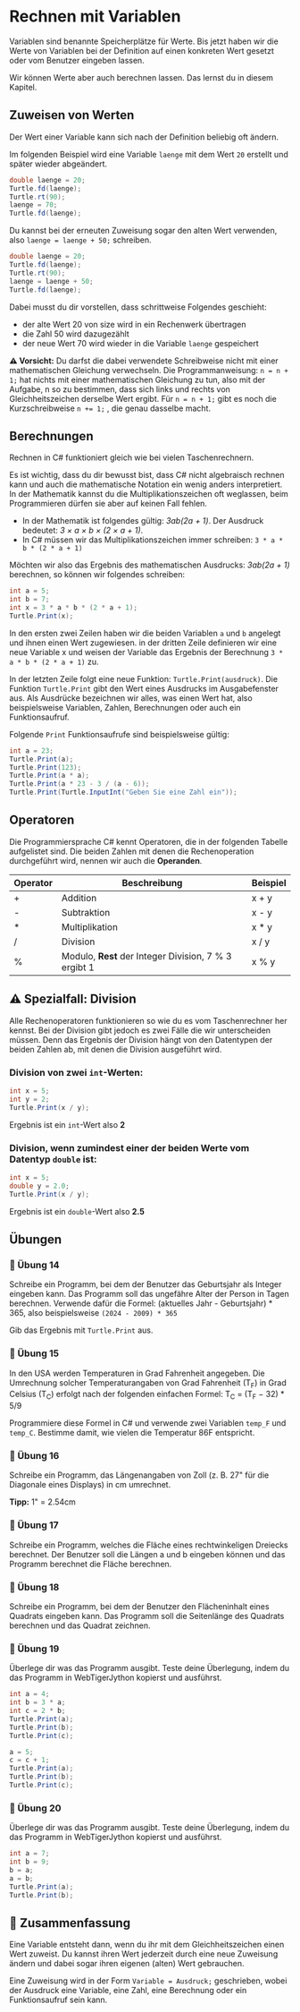# Rechnen mit Variablen 

Variablen sind benannte Speicherplätze für Werte.
Bis jetzt haben wir die Werte von Variablen
bei der Definition auf einen konkreten Wert gesetzt
oder vom Benutzer eingeben lassen.

Wir können Werte aber auch berechnen lassen.
Das lernst du in diesem Kapitel.

## Zuweisen von Werten

Der Wert einer Variable kann sich nach der Definition
beliebig oft ändern.

Im folgenden Beispiel wird eine Variable `laenge`
mit dem Wert `20` erstellt und später wieder abgeändert.

```cs
double laenge = 20;
Turtle.fd(laenge);
Turtle.rt(90);
laenge = 70;
Turtle.fd(laenge);
```

Du kannst bei der erneuten Zuweisung sogar den alten Wert verwenden,
also `laenge = laenge + 50;` schreiben.

```cs
double laenge = 20;
Turtle.fd(laenge);
Turtle.rt(90);
laenge = laenge + 50;
Turtle.fd(laenge);
```
Dabei musst du dir vorstellen, dass schrittweise Folgendes geschieht:

+ der alte Wert 20 von size wird in ein Rechenwerk übertragen
+ die Zahl 50 wird dazugezählt
+ der neue Wert 70 wird wieder in die Variable `laenge` gespeichert

**⚠️ Vorsicht:** Du darfst die dabei verwendete Schreibweise nicht mit einer mathematischen Gleichung verwechseln. Die Programmanweisung:
`n = n + 1;`
hat nichts mit einer mathematischen Gleichung zu tun, also mit der Aufgabe,
n so zu bestimmen, dass sich links und rechts von Gleichheitszeichen derselbe Wert ergibt.
Für `n = n + 1;` gibt es noch die Kurzschreibweise `n += 1;` , die genau dasselbe macht.

## Berechnungen

Rechnen in C# funktioniert gleich wie bei vielen Taschenrechnern.

Es ist wichtig, dass du dir bewusst bist, dass C# nicht algebraisch
rechnen kann und auch die mathematische Notation ein wenig anders
interpretiert. In der Mathematik kannst du die Multiplikationszeichen
oft weglassen, beim Programmieren dürfen sie aber auf keinen Fall fehlen. 

+ In der Mathematik ist folgendes gültig: *3ab(2a + 1)*.
Der Ausdruck bedeutet: *3 × a × b × (2 × a + 1)*.
+ In C# müssen wir das Multiplikationszeichen immer schreiben: 
`3 * a * b * (2 * a + 1)`

Möchten wir also das Ergebnis des mathematischen Ausdrucks:
*3ab(2a + 1)* berechnen, so können wir folgendes schreiben:

```cs
int a = 5;
int b = 7;
int x = 3 * a * b * (2 * a + 1);
Turtle.Print(x);
```

In den ersten zwei Zeilen haben wir die beiden Variablen `a` und `b`
angelegt und ihnen einen Wert zugewiesen.
in der dritten Zeile definieren wir eine neue Variable x
und weisen der Variable das Ergebnis der Berechnung `3 * a * b * (2 * a + 1)` zu.

In der letzten Zeile folgt eine neue Funktion: `Turtle.Print(ausdruck)`.
Die Funktion `Turtle.Print` gibt den Wert eines Ausdrucks im Ausgabefenster aus.
Als Ausdrücke bezeichnen wir alles, was einen Wert hat,
also beispielsweise Variablen, Zahlen, Berechnungen
oder auch ein Funktionsaufruf.

Folgende `Print` Funktionsaufrufe sind beispielsweise gültig:
```cs
int a = 23;
Turtle.Print(a);
Turtle.Print(123);
Turtle.Print(a * a);
Turtle.Print(a * 23 - 3 / (a - 6));
Turtle.Print(Turtle.InputInt("Geben Sie eine Zahl ein"));
```

## Operatoren

Die Programmiersprache C# kennt Operatoren,
die in der folgenden Tabelle aufgelistet sind.
Die beiden Zahlen mit denen die Rechenoperation durchgeführt wird,
nennen wir auch die **Operanden**.

| Operator |  Beschreibung | Beispiel |
|-------|-------|-------|
| + | Addition | x + y |
| - | Subtraktion | x - y |
| * | Multiplikation | x * y |
| / | Division | x / y |
| % | Modulo, **Rest** der Integer Division, 7 % 3 ergibt 1 | x % y |

## ⚠️ Spezialfall: Division

Alle Rechenoperatoren funktionieren so wie du es vom Taschenrechner her kennst.
Bei der Division gibt jedoch es zwei Fälle die wir unterscheiden müssen.
Denn das Ergebnis der Division hängt von den Datentypen der beiden
Zahlen ab, mit denen die Division ausgeführt wird.

### Division von zwei `int`-Werten:
```cs
int x = 5;
int y = 2;
Turtle.Print(x / y);
```
Ergebnis ist ein `int`-Wert also **2**

### Division, wenn **zumindest einer der beiden** Werte vom Datentyp `double` ist:
```cs
int x = 5;
double y = 2.0;
Turtle.Print(x / y);
```
Ergebnis ist ein `double`-Wert also **2.5**


## Übungen

### 📝 Übung 14
Schreibe ein Programm, bei dem der Benutzer das Geburtsjahr als Integer eingeben kann.
Das Programm soll das ungefähre Alter der Person in Tagen berechnen.
Verwende dafür die Formel: (aktuelles Jahr - Geburtsjahr) \* 365,
also beispielsweise `(2024 - 2009) * 365`

Gib das Ergebnis mit `Turtle.Print` aus.


### 📝 Übung 15
In den USA werden Temperaturen in Grad Fahrenheit angegeben.
Die Umrechnung solcher Temperaturangaben von Grad Fahrenheit (T<sub>F</sub>)
in Grad Celsius (T<sub>C</sub>) erfolgt nach der folgenden einfachen Formel:
T<sub>C</sub> = (T<sub>F</sub> − 32) * 5/9

Programmiere diese Formel in C# und verwende zwei Variablen
`temp_F` und `temp_C`. Bestimme damit, wie vielen  die
Temperatur 86F entspricht.

### 📝 Übung 16
Schreibe ein Programm, das Längenangaben von Zoll (z. B. 27" für
die Diagonale eines Displays) in cm umrechnet.

**Tipp:** 1" = 2.54cm

### 📝 Übung 17
Schreibe ein Programm, welches die Fläche eines rechtwinkeligen
Dreiecks berechnet. Der Benutzer soll die Längen a und b eingeben können
und das Programm berechnet die Fläche berechnen.

### 📝 Übung 18
Schreibe ein Programm, bei dem der Benutzer den Flächeninhalt 
eines Quadrats eingeben kann. Das Programm soll die Seitenlänge des Quadrats
berechnen und das Quadrat zeichnen.

### 📝 Übung 19
Überlege dir was das Programm ausgibt.
Teste deine Überlegung, indem du das Programm
in WebTigerJython kopierst und ausführst.

```cs
int a = 4;
int b = 3 * a;
int c = 2 * b;
Turtle.Print(a);
Turtle.Print(b);
Turtle.Print(c);

a = 5;
c = c + 1;
Turtle.Print(a);
Turtle.Print(b);
Turtle.Print(c);
```

### 📝 Übung 20
Überlege dir was das Programm ausgibt.
Teste deine Überlegung, indem du das Programm
in WebTigerJython kopierst und ausführst.

```cs
int a = 7;
int b = 9;
b = a;
a = b;
Turtle.Print(a);
Turtle.Print(b);
```

## 🧭 Zusammenfassung

Eine Variable entsteht dann, wenn du ihr mit dem Gleichheitszeichen einen Wert zuweist.
Du kannst ihren Wert jederzeit durch eine neue Zuweisung ändern und dabei sogar ihren eigenen (alten) Wert gebrauchen.

Eine Zuweisung wird in der Form `Variable = Ausdruck;` geschrieben,
wobei der Ausdruck eine Variable,
eine Zahl, eine Berechnung oder ein Funktionsaufruf sein kann.



























